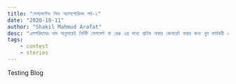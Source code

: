 ```yaml
---
title: "সেগমেন্টেড সিভ অ্যালগোরিদম পর্ব-২"
date: "2020-10-11"
author: "Shakil Mahmud Arafat"
desc: "এলগরিদমের নাম অনুসারেই নির্দিষ্ট সেগমেন্ট বা রেঞ্জ এর মধ্যে প্রাইম নাম্বার জেনারেট করার জন্য খুব কার্যকরী একটা এলগরিদম এই Segmented Sieve . . ."
tags:
    - contest
    - stories
---
```


Testing Blog
